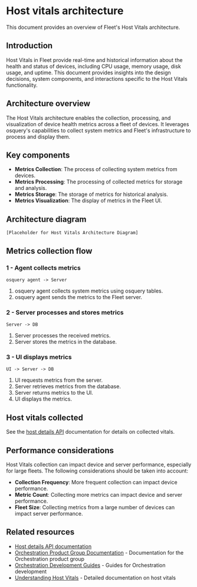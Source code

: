 # Host vitals architecture

This document provides an overview of Fleet's Host Vitals architecture.

## Introduction

Host Vitals in Fleet provide real-time and historical information about the health and status of devices, including CPU usage, memory usage, disk usage, and uptime. This document provides insights into the design decisions, system components, and interactions specific to the Host Vitals functionality.

## Architecture overview

The Host Vitals architecture enables the collection, processing, and visualization of device health metrics across a fleet of devices. It leverages osquery's capabilities to collect system metrics and Fleet's infrastructure to process and display them.

## Key components

- **Metrics Collection**: The process of collecting system metrics from devices.
- **Metrics Processing**: The processing of collected metrics for storage and analysis.
- **Metrics Storage**: The storage of metrics for historical analysis.
- **Metrics Visualization**: The display of metrics in the Fleet UI.

## Architecture diagram

```
[Placeholder for Host Vitals Architecture Diagram]
```

## Metrics collection flow

### 1 - Agent collects metrics

```
osquery agent -> Server
```

1. osquery agent collects system metrics using osquery tables.
2. osquery agent sends the metrics to the Fleet server.

### 2 - Server processes and stores metrics

```
Server -> DB
```

1. Server processes the received metrics.
2. Server stores the metrics in the database.

### 3 - UI displays metrics

```
UI -> Server -> DB
```

1. UI requests metrics from the server.
2. Server retrieves metrics from the database.
3. Server returns metrics to the UI.
4. UI displays the metrics.

## Host vitals collected

See the [host details API](https://fleetdm.com/docs/rest-api/rest-api#get-host) documentation for details on collected vitals.

## Performance considerations

Host Vitals collection can impact device and server performance, especially for large fleets. The following considerations should be taken into account:

- **Collection Frequency**: More frequent collection can impact device performance.
- **Metric Count**: Collecting more metrics can impact device and server performance.
- **Fleet Size**: Collecting metrics from a large number of devices can impact server performance.

## Related resources

- [Host details API documentation](https://fleetdm.com/docs/rest-api/rest-api#get-host)
- [Orchestration Product Group Documentation](../../product-groups/orchestration/) - Documentation for the Orchestration product group
- [Orchestration Development Guides](../../guides/orchestration/) - Guides for Orchestration development
- [Understanding Host Vitals](../../product-groups/orchestration/understanding-host-vitals.md) - Detailed documentation on host vitals